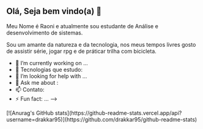 ## Olá, Seja bem vindo(a) 👋

Meu Nome é Raoni e atualmente sou estudante de Análise e desenvolvimento de sistemas.

Sou um amante da natureza e da tecnologia, nos meus tempos livres gosto de assistir série, jogar rpg e de práticar trilha com bicicleta.

- 🔭 I’m currently working on ...
- 🌱 Tecnologias que estudo: 
- 🤔 I’m looking for help with ...
- 💬 Ask me about : 
- 📫 Contato: 
- ⚡ Fun fact: ...
-->
<div>
  [![Anurag's GitHub stats](https://github-readme-stats.vercel.app/api?username=drakkar95)](https://github.com/drakkar95/github-readme-stats)
</div>
